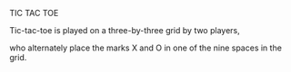 TIC TAC TOE


Tic-tac-toe is played on a three-by-three grid by two players,


who alternately place the marks X and O in one of the nine spaces in the grid.


